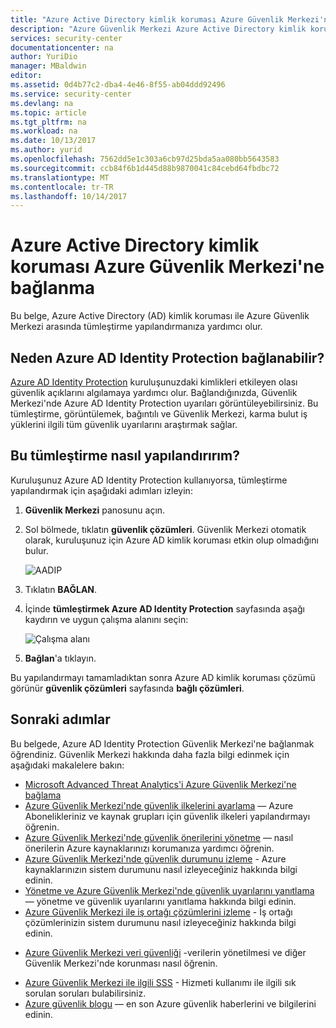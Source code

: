 ```yaml
---
title: "Azure Active Directory kimlik koruması Azure Güvenlik Merkezi'ne bağlanma | Microsoft Docs"
description: "Azure Güvenlik Merkezi Azure Active Directory kimlik koruması ile nasıl tümleşik çalıştığını öğrenin."
services: security-center
documentationcenter: na
author: YuriDio
manager: MBaldwin
editor: 
ms.assetid: 0d4b77c2-dba4-4e46-8f55-ab04ddd92496
ms.service: security-center
ms.devlang: na
ms.topic: article
ms.tgt_pltfrm: na
ms.workload: na
ms.date: 10/13/2017
ms.author: yurid
ms.openlocfilehash: 7562dd5e1c303a6cb97d25bda5aa080bb5643583
ms.sourcegitcommit: ccb84f6b1d445d88b9870041c84cebd64fbdbc72
ms.translationtype: MT
ms.contentlocale: tr-TR
ms.lasthandoff: 10/14/2017
---
```

# <a name="connecting-azure-active-directory-identity-protection-to-azure-security-center"></a>Azure Active Directory kimlik koruması Azure Güvenlik Merkezi'ne bağlanma
Bu belge, Azure Active Directory (AD) kimlik koruması ile Azure Güvenlik Merkezi arasında tümleştirme yapılandırmanıza yardımcı olur.

## <a name="why-connect-azure-ad-identity-protection"></a>Neden Azure AD Identity Protection bağlanabilir?
[Azure AD Identity Protection](https://docs.microsoft.com/azure/active-directory/active-directory-identityprotection) kuruluşunuzdaki kimlikleri etkileyen olası güvenlik açıklarını algılamaya yardımcı olur. Bağlandığınızda, Güvenlik Merkezi'nde Azure AD Identity Protection uyarıları görüntüleyebilirsiniz. Bu tümleştirme, görüntülemek, bağıntılı ve Güvenlik Merkezi, karma bulut iş yüklerini ilgili tüm güvenlik uyarılarını araştırmak sağlar. 

## <a name="how-do-i-configure-this-integration"></a>Bu tümleştirme nasıl yapılandırırım?
Kuruluşunuz Azure AD Identity Protection kullanıyorsa, tümleştirme yapılandırmak için aşağıdaki adımları izleyin:

1. **Güvenlik Merkezi** panosunu açın.
2. Sol bölmede, tıklatın **güvenlik çözümleri**. Güvenlik Merkezi otomatik olarak, kuruluşunuz için Azure AD kimlik koruması etkin olup olmadığını bulur.

    ![AADIP](./media/security-center-aadip-integration/security-center-aadip-integration-fig1.png)

3. Tıklatın **BAĞLAN**.
4. İçinde **tümleştirmek Azure AD Identity Protection** sayfasında aşağı kaydırın ve uygun çalışma alanını seçin:

    ![Çalışma alanı](./media/security-center-aadip-integration/security-center-aadip-integration-fig2.png)

5. **Bağlan**'a tıklayın.

Bu yapılandırmayı tamamladıktan sonra Azure AD kimlik koruması çözümü görünür **güvenlik çözümleri** sayfasında **bağlı çözümleri**. 

## <a name="next-steps"></a>Sonraki adımlar
Bu belgede, Azure AD Identity Protection Güvenlik Merkezi'ne bağlanmak öğrendiniz. Güvenlik Merkezi hakkında daha fazla bilgi edinmek için aşağıdaki makalelere bakın:

* [Microsoft Advanced Threat Analytics'i Azure Güvenlik Merkezi'ne bağlama](security-center-ata-integration.md)
* [Azure Güvenlik Merkezi'nde güvenlik ilkelerini ayarlama](security-center-policies.md) — Azure Abonelikleriniz ve kaynak grupları için güvenlik ilkeleri yapılandırmayı öğrenin.
* [Azure Güvenlik Merkezi'nde güvenlik önerilerini yönetme](security-center-recommendations.md) — nasıl önerilerin Azure kaynaklarınızı korumanıza yardımcı öğrenin.
* [Azure Güvenlik Merkezi'nde güvenlik durumunu izleme](security-center-monitoring.md) - Azure kaynaklarınızın sistem durumunu nasıl izleyeceğiniz hakkında bilgi edinin.
* [Yönetme ve Azure Güvenlik Merkezi'nde güvenlik uyarılarını yanıtlama](security-center-managing-and-responding-alerts.md) — yönetme ve güvenlik uyarılarını yanıtlama hakkında bilgi edinin.
* [Azure Güvenlik Merkezi ile iş ortağı çözümlerini izleme](security-center-partner-solutions.md) - İş ortağı çözümlerinizin sistem durumunu nasıl izleyeceğiniz hakkında bilgi edinin.
- [Azure Güvenlik Merkezi veri güvenliği](security-center-data-security.md) -verilerin yönetilmesi ve diğer Güvenlik Merkezi'nde korunması nasıl öğrenin.
* [Azure Güvenlik Merkezi ile ilgili SSS](security-center-faq.md) - Hizmeti kullanımı ile ilgili sık sorulan soruları bulabilirsiniz.
* [Azure güvenlik blogu](http://blogs.msdn.com/b/azuresecurity/) — en son Azure güvenlik haberlerini ve bilgilerini edinin.


